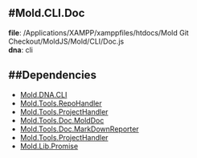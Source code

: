 
#Mold.CLI.Doc
---------------------------------------

__file__: /Applications/XAMPP/xamppfiles/htdocs/Mold Git Checkout/MoldJS/Mold/CLI/Doc.js  
__dna__: cli  


	






##Dependencies
--------------

* [Mold.DNA.CLI](../../Mold/DNA/CLI.md) 
* [Mold.Tools.RepoHandler](../../Mold/Tools/RepoHandler.md) 
* [Mold.Tools.ProjectHandler](../../Mold/Tools/ProjectHandler.md) 
* [Mold.Tools.Doc.MoldDoc](../../Mold/Tools/Doc/MoldDoc.md) 
* [Mold.Tools.Doc.MarkDownReporter](../../Mold/Tools/Doc/MarkDownReporter.md) 
* [Mold.Tools.ProjectHandler](../../Mold/Tools/ProjectHandler.md) 
* [Mold.Lib.Promise](../../Mold/Lib/Promise.md) 



 

 


 



		
